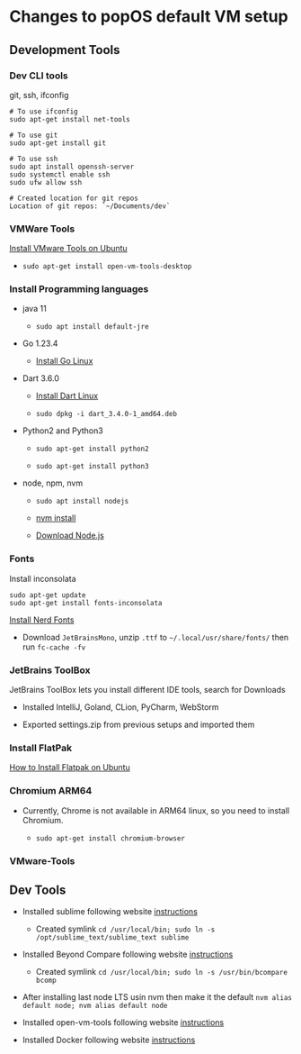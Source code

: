 #  Changes to popOS default VM setup

## Development Tools

### Dev CLI tools

git, ssh, ifconfig

```
# To use ifconfig
sudo apt-get install net-tools

# To use git
sudo apt-get install git

# To use ssh
sudo apt install openssh-server
sudo systemctl enable ssh
sudo ufw allow ssh

# Created location for git repos
Location of git repos: `~/Documents/dev`
```

### VMWare Tools

[Install VMware Tools on Ubuntu](https://www.liquidweb.com/blog/how-to-install-vmware-tools-ubuntu/)

* `sudo apt-get install open-vm-tools-desktop` 

### Install Programming languages

* java 11

  - `sudo apt install default-jre`

* Go 1.23.4

  - [Install Go Linux](https://go.dev/doc/install) 

* Dart 3.6.0

  - [Install Dart Linux](https://dart.dev/get-dart#install)

  - `sudo dpkg -i dart_3.4.0-1_amd64.deb`

* Python2 and Python3

  - `sudo apt-get install python2`

  - `sudo apt-get install python3`

* node, npm, nvm

  - `sudo apt install nodejs`

  - [nvm install](https://github.com/nvm-sh/nvm?tab=readme-ov-file#installing-and-updating)

  - [Download Node.js](https://nodejs.org/en/download/package-manager)

### Fonts

Install inconsolata

```
sudo apt-get update
sudo apt-get install fonts-inconsolata
```
[Install Nerd Fonts](https://www.nerdfonts.com/)

- Download `JetBrainsMono`, unzip `.ttf` to `~/.local/usr/share/fonts/` then run `fc-cache -fv`

### JetBrains ToolBox

JetBrains ToolBox lets you install different IDE tools, search for Downloads

* Installed IntelliJ, Goland, CLion, PyCharm, WebStorm

* Exported settings.zip from previous setups and imported them

### Install FlatPak

[How to Install Flatpak on Ubuntu](https://flatpak.org/setup/Ubuntu)

### Chromium ARM64

* Currently, Chrome is not available in ARM64 linux, so you need to install Chromium.

  - `sudo apt-get install chromium-browser`

### VMware-Tools

## Dev Tools

* Installed sublime following website [instructions](https://www.sublimetext.com/docs/linux_repositories.html)

  * Created symlink `cd /usr/local/bin; sudo ln -s /opt/sublime_text/sublime_text sublime`

* Installed Beyond Compare following website [instructions](https://www.scootersoftware.com/download.php)

  * Created symlink `cd /usr/local/bin; sudo ln -s /usr/bin/bcompare bcomp` 

* After installing last node LTS usin nvm then make it the default `nvm alias default node; nvm alias default node`

* Installed open-vm-tools following website [instructions](https://docs.vmware.com/en/VMware-Tools/11.3.0/com.vmware.vsphere.vmwaretools.doc/GUID-C48E1F14-240D-4DD1-8D4C-25B6EBE4BB0F.html)

* Installed Docker following website [instructions](https://docs.docker.com/engine/install/ubuntu/)

